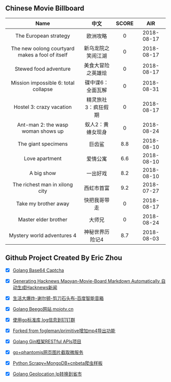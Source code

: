 ## Chinese Movie Billboard
|   Name          | 中文           | SCORE   |  AIR|
|:-------------:|:-------------:| :-----:|:-----:|
|The European strategy | 欧洲攻略 |0| 2018-08-17|
|The new oolong courtyard makes a fool of itself | 新乌龙院之笑闹江湖 |0| 2018-08-17|
|Stewed food adventure | 美食大冒险之英雄烩 |0| 2018-08-17|
|Mission impossible 6: total collapse | 碟中谍6：全面瓦解 |0| 2018-08-31|
|Hostel 3: crazy vacation | 精灵旅社3：疯狂假期 |0| 2018-08-17|
|Ant-man 2: the wasp woman shows up | 蚁人2：黄蜂女现身 |0| 2018-08-24|
|The giant specimens | 巨齿鲨 |8.8| 2018-08-10|
|Love apartment | 爱情公寓 |6.6| 2018-08-10|
|A big show | 一出好戏 |8.2| 2018-08-10|
|The richest man in xilong city | 西虹市首富 |9.2| 2018-07-27|
|Take my brother away | 快把我哥带走 |0| 2018-08-17|
|Master elder brother | 大师兄 |0| 2018-08-24|
|Mystery world adventures 4 | 神秘世界历险记4 |8.7| 2018-08-03|


## Github Project Created By Eric Zhou

- [x] [Golang Base64 Captcha](https://github.com/mojocn/base64Captcha)
- [x] [Generating Hacknews Maoyan-Movie-Board Markdown Automatically 自动生成Hacknews新闻](https://github.com/dejavuzhou/md-genie)
- [x] [生活大爆炸-谢尔顿-剪刀石头布-百度智能音箱](https://github.com/mojocn/dueros-bang-game)
- [x] [Golang Beego网站 mojotv.cn](https://github.com/mojocn/www.mojotv.cn)
- [x] [使用go标准库,log信息到钉钉群](https://github.com/mojocn/dooger)
- [x] [Forked from fogleman/primitive增加mp4导出功能](https://github.com/mojocn/primitive)
- [x] [Golang Gin框架RESTful APIs项目](https://github.com/JJJJJJJerk/ezier-golang-web-api-framework)
- [x] [go+phantomjs网页图片截取微服务](https://github.com/mojocn/screen_shot)
- [x] [Python Scrapy+MongoDB+cnbeta爬虫样板](https://github.com/mojocn/scrapy_mongodb_boilerplate_cnbeta)
- [x] [Golang Geolocation Ip转换到省市](https://github.com/mojocn/ip2location)





